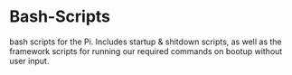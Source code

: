 # Bash-Scripts
bash scripts for the Pi. Includes startup & shitdown scripts, as well as the framework scripts for running our required commands on bootup without user input.
